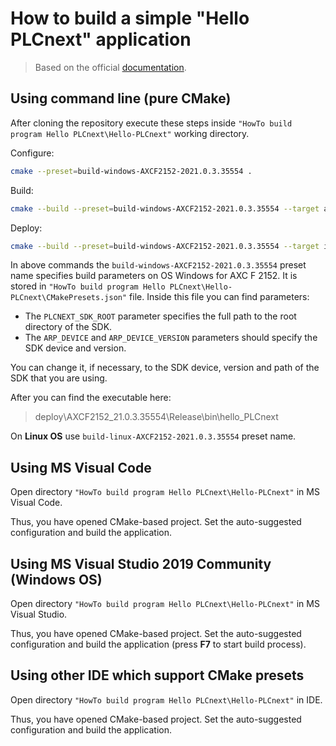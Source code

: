 # How to build a simple "Hello PLCnext" application #

> Based on the official [documentation](https://github.com/PLCnext/SampleRuntime/blob/master/getting-started/Part-01/README.md).

## Using command line (pure **CMake**) ##

After cloning the repository execute these steps inside `"HowTo build program Hello PLCnext\Hello-PLCnext"` working directory.

Configure:
```sh
cmake --preset=build-windows-AXCF2152-2021.0.3.35554 .
```

Build:
```sh
cmake --build --preset=build-windows-AXCF2152-2021.0.3.35554 --target all
```

Deploy:
```sh
cmake --build --preset=build-windows-AXCF2152-2021.0.3.35554 --target install
```

In above commands the `build-windows-AXCF2152-2021.0.3.35554` preset name specifies build parameters on OS Windows for AXC F 2152. It is stored in `"HowTo build program Hello PLCnext\Hello-PLCnext\CMakePresets.json"` file. Inside this file you can find parameters:

 - The `PLCNEXT_SDK_ROOT` parameter specifies the full path to the root directory of the SDK.
 - The `ARP_DEVICE` and `ARP_DEVICE_VERSION` parameters should specify the SDK device and version.

You can change it, if necessary, to the SDK device, version and path of the SDK that you are using.

After you can find the executable here:
>deploy\AXCF2152_21.0.3.35554\Release\bin\hello_PLCnext

On **Linux OS** use `build-linux-AXCF2152-2021.0.3.35554` preset name.

## Using MS Visual Code ##

Open directory `"HowTo build program Hello PLCnext\Hello-PLCnext"` in MS Visual Code.

Thus, you have opened CMake-based project. Set the auto-suggested configuration and build the application.

## Using MS Visual Studio 2019 Community (Windows OS) ##

Open directory `"HowTo build program Hello PLCnext\Hello-PLCnext"` in MS Visual Studio.

Thus, you have opened CMake-based project. Set the auto-suggested configuration and build the application (press **F7** to start build process).

## Using other IDE which support CMake presets ##

Open directory `"HowTo build program Hello PLCnext\Hello-PLCnext"` in IDE.

Thus, you have opened CMake-based project. Set the auto-suggested configuration and build the application.

